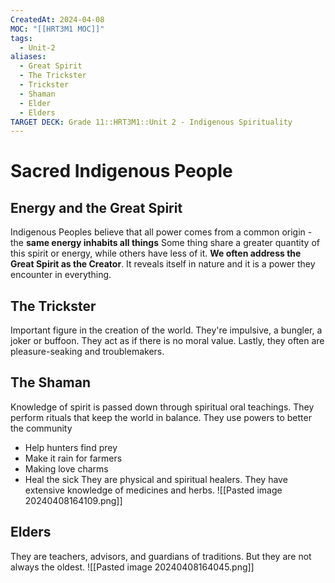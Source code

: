 ```yaml
---
CreatedAt: 2024-04-08
MOC: "[[HRT3M1 MOC]]"
tags:
  - Unit-2
aliases:
  - Great Spirit
  - The Trickster
  - Trickster
  - Shaman
  - Elder
  - Elders
TARGET DECK: Grade 11::HRT3M1::Unit 2 - Indigenous Spirituality
---
```

# Sacred Indigenous People

## Energy and the Great Spirit
Indigenous Peoples believe that all power comes from a common origin - the **same energy inhabits all things**
Some thing share a greater quantity of this spirit or energy, while others have less of it.
**We often address the Great Spirit as the Creator**. It reveals itself in nature and it is a power they encounter in everything.


## The Trickster
Important figure in the creation of the world. They're impulsive, a bungler, a joker or buffoon. They act as if there is no moral value. Lastly, they often are pleasure-seaking and troublemakers.



## The Shaman
Knowledge of spirit is passed down through spiritual oral teachings. They perform rituals that keep the world in balance.
They use powers to better the community
- Help hunters find prey
- Make it rain for farmers
- Making love charms
- Heal the sick
They are physical and spiritual healers. They have extensive knowledge of medicines and herbs. ![[Pasted image 20240408164109.png]]



## Elders
They are teachers, advisors, and guardians of traditions. But they are not always the oldest.
![[Pasted image 20240408164045.png]]

